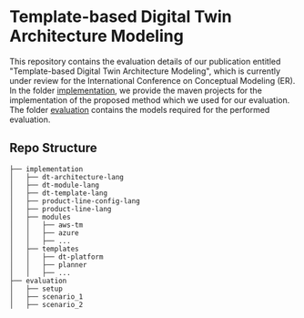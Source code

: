 # Template-based Digital Twin Architecture Modeling
This repository contains the evaluation details of our publication entitled "Template-based Digital Twin Architecture Modeling", which is currently under review for the International Conference on Conceptual Modeling (ER).
In the folder [implementation](./implementation), we provide the maven projects for the implementation of the proposed method which we used for our evaluation.
The folder [evaluation](./evaluation) contains the models required for the performed evaluation.

## Repo Structure
```
├── implementation
│   ├── dt-architecture-lang
│   ├── dt-module-lang
│   ├── dt-template-lang
│   ├── product-line-config-lang
│   ├── product-line-lang
│   ├── modules
│   │   ├── aws-tm
│   │   ├── azure
│   │   ├── ...
│   ├── templates
│   │   ├── dt-platform
│   │   ├── planner
│   │   ├── ...
├── evaluation
│   ├── setup
│   ├── scenario_1
│   ├── scenario_2

```

